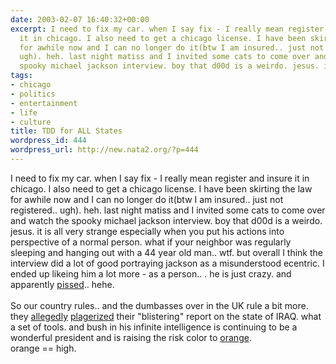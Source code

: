 ```yaml
---
date: 2003-02-07 16:40:32+00:00
excerpt: I need to fix my car. when I say fix - I really mean register and insure
  it in chicago. I also need to get a chicago license. I have been skirting the law
  for awhile now and I can no longer do it(btw I am insured.. just not registered..
  ugh). heh. last night matiss and I invited some cats to come over and watch the
  spooky michael jackson interview. boy that d00d is a weirdo. jesus. it is all very...
tags:
- chicago
- politics
- entertainment
- life
- culture
title: TDD for ALL States
wordpress_id: 444
wordpress_url: http://new.nata2.org/?p=444
---
```


I need to fix my car. when I say fix - I really mean register and insure it in chicago. I also need to get a chicago license. I have been skirting the law for awhile now and I can no longer do it(btw I am insured.. just not registered.. ugh). heh. last night matiss and I invited some cats to come over and watch the spooky michael jackson interview. boy that d00d is a weirdo. jesus. it is all very strange especially when you put his actions into perspective of a normal person. what if your neighbor was regularly sleeping and hanging out with a 44 year old man.. wtf. but overall I think the interview did a lot of good portraying jackson as a misunderstood ecentric. I ended up likeing him a lot more - as a person.. . he is just crazy. and apparently <a href="http://www.mirror.co.uk/news/allnews/page.cfm?objectid=12612980&amp;method=full&amp;siteid=50143">pissed</a>.. hehe. <br/>
<br/>So our country rules.. and the dumbasses over in the UK rule a bit more. they <a href="http://www.c8.com/c8/phpBB2/viewtopic.php?t=1191&amp;highlight=">allegedly</a> <a href="http://news.bbc.co.uk/1/hi/uk_politics/2735031.stm">plagerized</a> their "blistering" report on the state of IRAQ. what a set of tools. and bush in his infinite intelligence is continuing to be a wonderful president and is raising the risk color to <a href="http://www.cnn.com/2003/US/02/07/threat.level/index.html">orange</a>.<br/> orange == high.